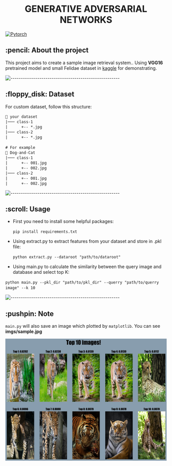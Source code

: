 <h1 align="center"> GENERATIVE ADVERSARIAL NETWORKS </h1>

[![Pytorch](https://img.shields.io/badge/PyTorch-%23EE4C2C.svg?style=for-the-badge&logo=PyTorch&logoColor=white)](https://pytorch.org/)

<h2> :pencil: About the project </h2>

This project aims to create a sample image retrieval system.. Using **VGG16** pretrained model and small Felidae dataset in [kaggle](https://www.kaggle.com/vishweshsalodkar/wild-animals) for demonstrating.

![-----------------------------------------------------](https://raw.githubusercontent.com/andreasbm/readme/master/assets/lines/rainbow.png)

<h2> :floppy_disk: Dataset </h2>

For custom dataset, follow this structure:

    📂 your dataset
    |─── class-1
    |      +-- *.jpg
    |─── class-2
    |      +-- *.jpg
    
    # For example
    📂 Dog-and-Cat
    |─── class-1
    |      +-- 001.jpg
    |      +-- 002.jpg
    |─── class-2
    |      +-- 001.jpg
    |      +-- 002.jpg        

![-----------------------------------------------------](https://raw.githubusercontent.com/andreasbm/readme/master/assets/lines/rainbow.png)

<h2> :scroll: Usage </h2>
<ul>
<li> First you need to install some helpful packages:</li>
    
`pip install requirements.txt`

<li> Using extract.py to extract features from your dataset and store in .pkl file: </li>

`python extract.py --dataroot "path/to/dataroot"`

<li> Using main.py to calculate the similarity between the query image and database and select top K: </li>
</ul>

`python main.py --pkl_dir "path/to/pkl_dir" --querry "path/to/querry image" --k 10`

![-----------------------------------------------------](https://raw.githubusercontent.com/andreasbm/readme/master/assets/lines/rainbow.png)


<h2> :pushpin: Note </h2>

`main.py` will also save an image which plotted  by `matplotlib`. You can see **imgs/sample.jpg**

<p align="center">
  <img src="imgs/sample.jpg" width=800>
</p>
